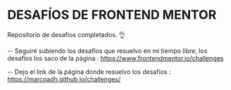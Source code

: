 # DESAFÍOS DE FRONTEND MENTOR

Repositorio de desafíos completados. 👌

-- Seguiré subiendo los desafíos que resuelvo en mi tiempo libre, los desafíos los saco de la página : https://www.frontendmentor.io/challenges

-- Dejo el link de la página donde resuelvo los desafíos :  https://marcoadh.github.io/challenges/
